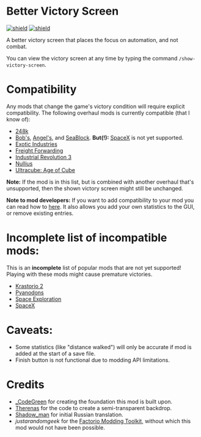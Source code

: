 # Better Victory Screen

[![shield](https://img.shields.io/badge/Ko--fi-Donate%20-hotpink?logo=kofi&logoColor=white)](https://ko-fi.com/stringweasel) [![shield](https://img.shields.io/badge/dynamic/json?color=orange&label=Factorio&query=downloads_count&suffix=%20downloads&url=https%3A%2F%2Fmods.factorio.com%2Fapi%2Fmods%2Fbetter-victory-screen)](https://mods.factorio.com/mod/better-victory-screen)

A better victory screen that places the focus on automation, and not combat.

You can view the victory screen at any time by typing the command `/show-victory-screen`.

# Compatibility

Any mods that change the game's victory condition will require explicit compatibility. The following overhaul mods is currently compatible (that I know of):

- [248k](https://mods.factorio.com/mod/248k)
- [Bob's](https://mods.factorio.com/user/Bobingabout), [Angel's](https://mods.factorio.com/user/Arch666Angel), and [SeaBlock](https://mods.factorio.com/mod/SeaBlock). **But(!):** [SpaceX](https://mods.factorio.com/mod/SpaceMod) is not yet supported.
- [Exotic Industries](https://mods.factorio.com/mod/exotic-industries)
- [Freight Forwarding](https://mods.factorio.com/mod/FreightForwarding)
- [Industrial Revolution 3](https://mods.factorio.com/mod/IndustrialRevolution3)
- [Nullius](https://mods.factorio.com/mod/nullius)
- [Ultracube: Age of Cube](https://mods.factorio.com/mod/Ultracube)

**Note:** If the mod is in this list, but is combined with another overhaul that's unsupported, then the shown victory screen might still be unchanged.

**Note to mod developers:** If you want to add compatibility to your mod you can read how to [here](https://github.com/heinwessels/factorio-better-victory-screen/blob/main/mod-page/compatibility.md). It also allows you add your own statistics to the GUI, or remove existing entries.

# Incomplete list of incompatible mods:

This is an **incomplete** list of popular mods that are not yet supported! Playing with these mods might cause premature victories.

- [Krastorio 2](https://mods.factorio.com/mod/Krastorio2)
- [Pyanodons](https://mods.factorio.com/user/pyanodon)
- [Space Exploration](https://mods.factorio.com/mod/space-exploration)
- [SpaceX](https://mods.factorio.com/mod/SpaceMod)

# Caveats:
- Some statistics (like "distance walked") will only be accurate if mod is added at the start of a save file.
- Finish button is not functional due to modding API limitations.

# Credits
- [_CodeGreen](https://mods.factorio.com/user/_CodeGreen) for creating the foundation this mod is built upon.
- [Therenas](https://mods.factorio.com/mod/factoryplanner) for the code to create a semi-transparent backdrop.
- [Shadow_man](https://mods.factorio.com/user/Shadow_Man) for initial Russian translation. 
- _justarandomgeek_ for the [Factorio Modding Toolkit](https://marketplace.visualstudio.com/items?itemName=justarandomgeek.factoriomod-debug), without which this mod would not have been possible.